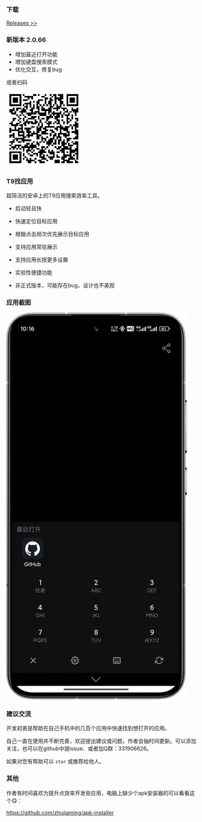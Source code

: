 ### 下载

[Releases >>](https://github.com/zhujiaming/T9AppFinder/releases)

### 新版本 2.0.66

- 增加最近打开功能
- 增加键盘搜索模式
- 优化交互，修复bug

或者扫码

![](/res/dc.png)


### T9找应用

超简洁的安卓上的T9应用搜索效率工具。

- 启动轻且快
- 快速定位目标应用
- 根据点击频次优先展示目标应用
- 支持应用常驻展示
- 支持应用长按更多设置
- 实验性便捷功能

- 非正式版本，可能存在bug，设计也不美观


### 应用截图

![](/res/ss.jpg)


### 建议交流

开发初衷是帮助在自己手机中的几百个应用中快速找到想打开的应用。

自己一直在使用并不断完善，欢迎提出建议或问题，作者会抽时间更新。可以添加关注，也可以在github中提issue、或者加Q群：331906626。

如果对您有帮助可以 `star` 或推荐给他人。

### 其他

作者有时间喜欢为提升点效率开发些应用，电脑上缺少个apk安装器的可以看看这个😋：

https://github.com/zhujiaming/apk-installer
